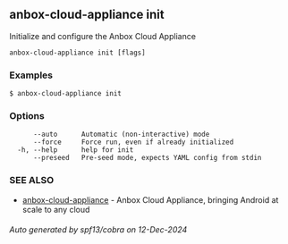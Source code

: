 ## anbox-cloud-appliance init

Initialize and configure the Anbox Cloud Appliance

```
anbox-cloud-appliance init [flags]
```

### Examples

```
$ anbox-cloud-appliance init
```

### Options

```
      --auto      Automatic (non-interactive) mode
      --force     Force run, even if already initialized
  -h, --help      help for init
      --preseed   Pre-seed mode, expects YAML config from stdin
```

### SEE ALSO

* [anbox-cloud-appliance](anbox-cloud-appliance.md)	 - Anbox Cloud Appliance, bringing Android at scale to any cloud

###### Auto generated by spf13/cobra on 12-Dec-2024
